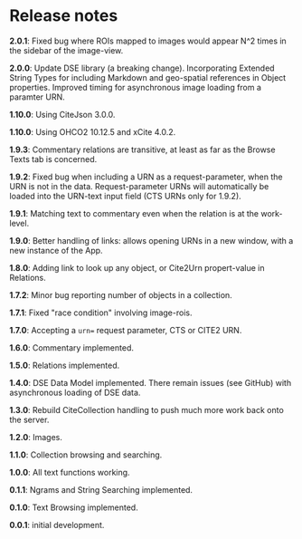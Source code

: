 # Release notes

**2.0.1**: Fixed bug where ROIs mapped to images would appear N^2 times in the sidebar of the image-view.

**2.0.0**: Update DSE library (a breaking change). Incorporating Extended String Types for including Markdown and geo-spatial references in Object properties. Improved timing for asynchronous image loading from a paramter URN.

**1.10.0**: Using CiteJson 3.0.0.

**1.10.0**: Using OHCO2 10.12.5 and xCite 4.0.2.

**1.9.3**: Commentary relations are transitive, at least as far as the Browse Texts tab is concerned.

**1.9.2**: Fixed bug when including a URN as a request-parameter, when the URN is not in the data. Request-parameter URNs will automatically be loaded into the URN-text input field (CTS URNs only for 1.9.2).

**1.9.1**: Matching text to commentary even when the relation is at the work-level.

**1.9.0**: Better handling of links: allows opening URNs in a new window, with a new instance of the App.

**1.8.0**: Adding link to look up any object, or Cite2Urn propert-value in Relations.

**1.7.2**: Minor bug reporting number of objects in a collection.

**1.7.1**: Fixed "race condition" involving image-rois.

**1.7.0**: Accepting a `urn=` request parameter, CTS or CITE2 URN.

**1.6.0**: Commentary implemented.

**1.5.0**: Relations implemented.

**1.4.0**: DSE Data Model implemented. There remain issues (see GitHub) with asynchronous loading of DSE data. 

**1.3.0**: Rebuild CiteCollection handling to push much more work back onto the server.

**1.2.0**: Images.

**1.1.0**: Collection browsing and searching.

**1.0.0**: All text functions working.

**0.1.1**: Ngrams and String Searching implemented.

**0.1.0**: Text Browsing implemented.

**0.0.1**: initial development.
